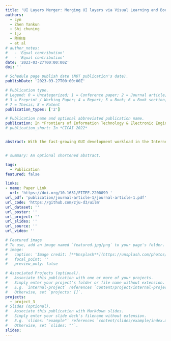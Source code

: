 ```yaml
---
title: 'UI Layers Merger: Merging UI layers via Visual Learning and Boundary Prior'
authors:
  - cyn
  - Zhen Yankun
  - Shi chuning
  - ljz
  - 陈柳青
  - et al
# author_notes:
#   - 'Equal contribution'
#   - 'Equal contribution'
date: '2023-03-27T00:00:00Z'
doi: ''

# Schedule page publish date (NOT publication's date).
publishDate: '2023-03-27T00:00:00Z'

# Publication type.
# Legend: 0 = Uncategorized; 1 = Conference paper; 2 = Journal article;
# 3 = Preprint / Working Paper; 4 = Report; 5 = Book; 6 = Book section;
# 7 = Thesis; 8 = Patent
publication_types: ['2']

# Publication name and optional abbreviated publication name.
publication: In *Frontiers of Information Technology & Electronic Engineering*
# publication_short: In *CICAI 2022*


abstract: With the fast-growing GUI development workload in the Internet industry, some work on intelligent methods attempted to generate maintainable front-end code from UI screenshots. It can be more suitable for utilizing UI design drafts that contain UI metadata. However, fragmented layers inevitably appear in the UI design drafts which greatly reduces the quality of code generation. None of the existing GUI automated techniques detects and merges the fragmented layers to improve the accessibility of generated code. In this paper, we propose UI Layers Merger (UILM), a vision-based method, which can automatically detect and merge fragmented layers into UI components. Our UILM contains Merging Area Detector (MAD) and a layers merging algorithm. MAD incorporates the boundary prior knowledge to accurately detect the boundaries of UI components. Then, the layers merging algorithm can search out the associated layers within the components' boundaries and merge them into a whole part. We present a dynamic data augmentation approach to boost the performance of MAD. We also construct a large-scale UI dataset for training the MAD and testing the performance of UILM. The experiment shows that the proposed method outperforms the best baseline regarding merging area detection and achieves a decent accuracy regarding layers merging.


# summary: An optional shortened abstract.

tags:
  - Publication
featured: false

links:
- name: Paper Link
  url: 'https://doi.org/10.1631/FITEE.2200099 '
url_pdf: 'publication/journal-article-1/journal-article-1.pdf'
url_code: 'https://github.com/zju-d3/uilm'
url_dataset: ''
url_poster: ''
url_project: ''
url_slides: ''
url_source: ''
url_video: ''

# Featured image
# To use, add an image named `featured.jpg/png` to your page's folder.
# image:
#   caption: 'Image credit: [**Unsplash**](https://unsplash.com/photos/jdD8gXaTZsc)'
#   focal_point: ''
#   preview_only: false

# Associated Projects (optional).
#   Associate this publication with one or more of your projects.
#   Simply enter your project's folder or file name without extension.
#   E.g. `internal-project` references `content/project/internal-project/index.md`.
#   Otherwise, set `projects: []`.
projects: 
  - project_3
# Slides (optional).
#   Associate this publication with Markdown slides.
#   Simply enter your slide deck's filename without extension.
#   E.g. `slides: "example"` references `content/slides/example/index.md`.
#   Otherwise, set `slides: ""`.
slides:
---
```

<!-- 
{{% callout note %}}
Click the _Cite_ button above to demo the feature to enable visitors to import publication metadata into their reference management software.
{{% /callout %}}

Supplementary notes can be added here, including [code and math](https://wowchemy.com/docs/content/writing-markdown-latex/). -->